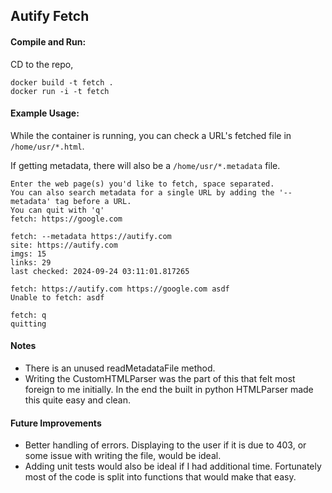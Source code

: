 ## Autify Fetch

#### Compile and Run:
CD to the repo,
```commandline
docker build -t fetch .
docker run -i -t fetch
```

#### Example Usage:
While the container is running, you can check a URL's fetched file in `/home/usr/*.html`.

If getting metadata, there will also be a `/home/usr/*.metadata` file.
```commandline
Enter the web page(s) you'd like to fetch, space separated.
You can also search metadata for a single URL by adding the '--metadata' tag before a URL.
You can quit with 'q'
fetch: https://google.com

fetch: --metadata https://autify.com
site: https://autify.com
imgs: 15
links: 29
last checked: 2024-09-24 03:11:01.817265

fetch: https://autify.com https://google.com asdf
Unable to fetch: asdf

fetch: q
quitting
```

#### Notes
* There is an unused readMetadataFile method.
* Writing the CustomHTMLParser was the part of this that felt most foreign to me initially. In the end the built in python HTMLParser made this quite easy and clean.

#### Future Improvements
* Better handling of errors. Displaying to the user if it is due to 403, or some issue with writing the file, would be ideal.
* Adding unit tests would also be ideal if I had additional time. Fortunately most of the code is split into functions that would make that easy.
